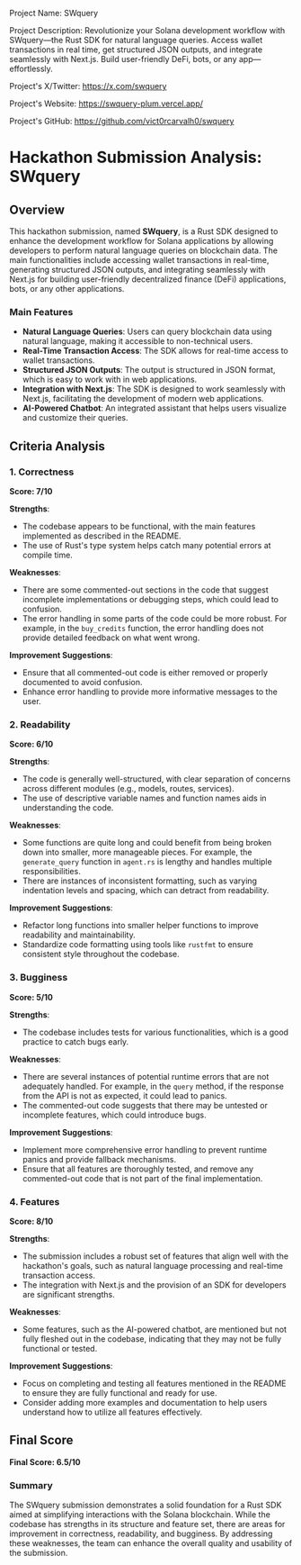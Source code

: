 
Project Name: SWquery


Project Description: Revolutionize your Solana development workflow with SWquery—the Rust SDK for natural language queries. Access wallet transactions in real time, get structured JSON outputs, and integrate seamlessly with Next.js. Build user-friendly DeFi, bots, or any app—effortlessly.


Project's X/Twitter: https://x.com/swquery


Project's Website: https://swquery-plum.vercel.app/


Project's GitHub: https://github.com/vict0rcarvalh0/swquery






# Hackathon Submission Analysis: SWquery

## Overview
This hackathon submission, named **SWquery**, is a Rust SDK designed to enhance the development workflow for Solana applications by allowing developers to perform natural language queries on blockchain data. The main functionalities include accessing wallet transactions in real-time, generating structured JSON outputs, and integrating seamlessly with Next.js for building user-friendly decentralized finance (DeFi) applications, bots, or any other applications.

### Main Features
- **Natural Language Queries**: Users can query blockchain data using natural language, making it accessible to non-technical users.
- **Real-Time Transaction Access**: The SDK allows for real-time access to wallet transactions.
- **Structured JSON Outputs**: The output is structured in JSON format, which is easy to work with in web applications.
- **Integration with Next.js**: The SDK is designed to work seamlessly with Next.js, facilitating the development of modern web applications.
- **AI-Powered Chatbot**: An integrated assistant that helps users visualize and customize their queries.

## Criteria Analysis

### 1. Correctness
**Score: 7/10**

**Strengths**:
- The codebase appears to be functional, with the main features implemented as described in the README.
- The use of Rust's type system helps catch many potential errors at compile time.

**Weaknesses**:
- There are some commented-out sections in the code that suggest incomplete implementations or debugging steps, which could lead to confusion.
- The error handling in some parts of the code could be more robust. For example, in the `buy_credits` function, the error handling does not provide detailed feedback on what went wrong.

**Improvement Suggestions**:
- Ensure that all commented-out code is either removed or properly documented to avoid confusion.
- Enhance error handling to provide more informative messages to the user.

### 2. Readability
**Score: 6/10**

**Strengths**:
- The code is generally well-structured, with clear separation of concerns across different modules (e.g., models, routes, services).
- The use of descriptive variable names and function names aids in understanding the code.

**Weaknesses**:
- Some functions are quite long and could benefit from being broken down into smaller, more manageable pieces. For example, the `generate_query` function in `agent.rs` is lengthy and handles multiple responsibilities.
- There are instances of inconsistent formatting, such as varying indentation levels and spacing, which can detract from readability.

**Improvement Suggestions**:
- Refactor long functions into smaller helper functions to improve readability and maintainability.
- Standardize code formatting using tools like `rustfmt` to ensure consistent style throughout the codebase.

### 3. Bugginess
**Score: 5/10**

**Strengths**:
- The codebase includes tests for various functionalities, which is a good practice to catch bugs early.

**Weaknesses**:
- There are several instances of potential runtime errors that are not adequately handled. For example, in the `query` method, if the response from the API is not as expected, it could lead to panics.
- The commented-out code suggests that there may be untested or incomplete features, which could introduce bugs.

**Improvement Suggestions**:
- Implement more comprehensive error handling to prevent runtime panics and provide fallback mechanisms.
- Ensure that all features are thoroughly tested, and remove any commented-out code that is not part of the final implementation.

### 4. Features
**Score: 8/10**

**Strengths**:
- The submission includes a robust set of features that align well with the hackathon's goals, such as natural language processing and real-time transaction access.
- The integration with Next.js and the provision of an SDK for developers are significant strengths.

**Weaknesses**:
- Some features, such as the AI-powered chatbot, are mentioned but not fully fleshed out in the codebase, indicating that they may not be fully functional or tested.

**Improvement Suggestions**:
- Focus on completing and testing all features mentioned in the README to ensure they are fully functional and ready for use.
- Consider adding more examples and documentation to help users understand how to utilize all features effectively.

## Final Score
**Final Score: 6.5/10**

### Summary
The SWquery submission demonstrates a solid foundation for a Rust SDK aimed at simplifying interactions with the Solana blockchain. While the codebase has strengths in its structure and feature set, there are areas for improvement in correctness, readability, and bugginess. By addressing these weaknesses, the team can enhance the overall quality and usability of the submission.
